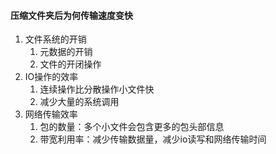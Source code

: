 #### 压缩文件夹后为何传输速度变快
1. 文件系统的开销
	1. 元数据的开销
	2. 文件的开闭操作
2. IO操作的效率
	1. 连续操作比分散操作小文件快
	2. 减少大量的系统调用
3. 网络传输效率
	1. 包的数量：多个小文件会包含更多的包头部信息
	2. 带宽利用率：减少传输数据量，减少io读写和网络传输时间


